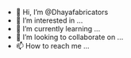 - 👋 Hi, I’m @Dhayafabricators
- 👀 I’m interested in ...
- 🌱 I’m currently learning ...
- 💞️ I’m looking to collaborate on ...
- 📫 How to reach me ...

<!---
Dhayafabricators/Dhayafabricators is a ✨ special ✨ repository because its `README.md` (this file) appears on your GitHub profile.
You can click the Preview link to take a look at your changes.
--->
